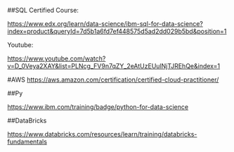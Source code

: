 ##SQL
Certified Course:

https://www.edx.org/learn/data-science/ibm-sql-for-data-science?index=product&queryId=7d5b1a6fd7ef448575d5ad2dd029b5bd&position=1


Youtube:

https://www.youtube.com/watch?v=D_0Veya2XAY&list=PLNcg_FV9n7qZY_2eAtUzEUulNjTJREhQe&index=1


#AWS
https://aws.amazon.com/certification/certified-cloud-practitioner/

##Py

https://www.ibm.com/training/badge/python-for-data-science

##DataBricks

https://www.databricks.com/resources/learn/training/databricks-fundamentals